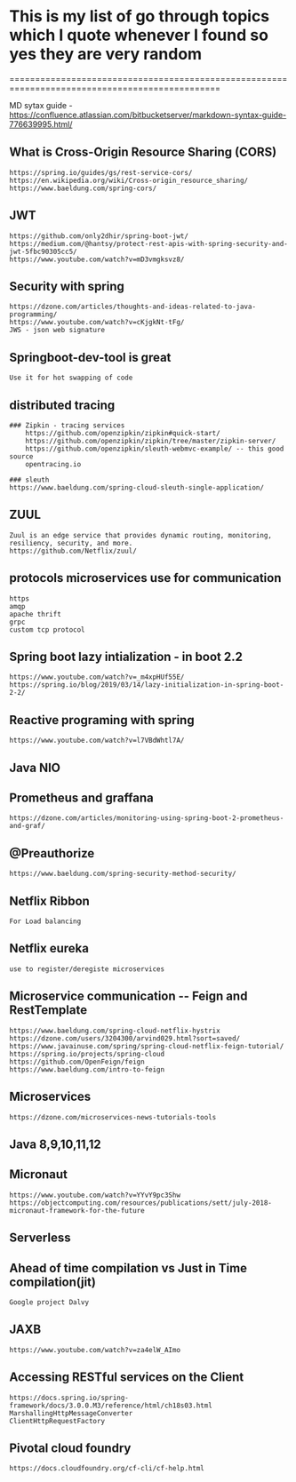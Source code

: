 # This is my list of go through topics which I quote whenever I found so yes they are very random
=============================================================================================== 


 MD sytax guide - https://confluence.atlassian.com/bitbucketserver/markdown-syntax-guide-776639995.html/
 
 
## What is Cross-Origin Resource Sharing (CORS)


	https://spring.io/guides/gs/rest-service-cors/
	https://en.wikipedia.org/wiki/Cross-origin_resource_sharing/
	https://www.baeldung.com/spring-cors/
	
## JWT


	https://github.com/only2dhir/spring-boot-jwt/
	https://medium.com/@hantsy/protect-rest-apis-with-spring-security-and-jwt-5fbc90305cc5/
	https://www.youtube.com/watch?v=mD3vmgksvz8/
	
## Security with spring	


	https://dzone.com/articles/thoughts-and-ideas-related-to-java-programming/
	https://www.youtube.com/watch?v=cKjgkNt-tFg/
	JWS - json web signature
	
## Springboot-dev-tool is great

	Use it for hot swapping of code
	

## distributed tracing 
	### Zipkin - tracing services
		https://github.com/openzipkin/zipkin#quick-start/
		https://github.com/openzipkin/zipkin/tree/master/zipkin-server/
		https://github.com/openzipkin/sleuth-webmvc-example/ -- this good source
		opentracing.io
		
	### sleuth
	https://www.baeldung.com/spring-cloud-sleuth-single-application/
	

## ZUUL
	Zuul is an edge service that provides dynamic routing, monitoring, resiliency, security, and more.
	https://github.com/Netflix/zuul/
	
	
## protocols microservices use for communication
	https
	amqp
	apache thrift
	grpc
	custom tcp protocol

## Spring boot lazy intialization - in boot 2.2
	https://www.youtube.com/watch?v=_m4xpHUf55E/
	https://spring.io/blog/2019/03/14/lazy-initialization-in-spring-boot-2-2/
	
## Reactive programing with spring
	https://www.youtube.com/watch?v=l7VBdWhtl7A/
	

## Java NIO


## Prometheus and graffana
	https://dzone.com/articles/monitoring-using-spring-boot-2-prometheus-and-graf/
	
	
## @Preauthorize
	https://www.baeldung.com/spring-security-method-security/
	
		
## Netflix Ribbon
	For Load balancing

## Netflix eureka
	use to register/deregiste microservices
	
## Microservice communication -- Feign and RestTemplate
	https://www.baeldung.com/spring-cloud-netflix-hystrix
	https://dzone.com/users/3204300/arvind029.html?sort=saved/
	https://www.javainuse.com/spring/spring-cloud-netflix-feign-tutorial/
	https://spring.io/projects/spring-cloud
	https://github.com/OpenFeign/feign
	https://www.baeldung.com/intro-to-feign


## Microservices
	https://dzone.com/microservices-news-tutorials-tools
	
	
## Java 8,9,10,11,12
	
	
## Micronaut
	https://www.youtube.com/watch?v=YYvY9pc3Shw
	https://objectcomputing.com/resources/publications/sett/july-2018-micronaut-framework-for-the-future


## Serverless

## Ahead of time compilation vs Just in Time compilation(jit)
	Google project Dalvy
	
## JAXB
	https://www.youtube.com/watch?v=za4elW_AImo
	
## Accessing RESTful services on the Client
	https://docs.spring.io/spring-framework/docs/3.0.0.M3/reference/html/ch18s03.html
	MarshallingHttpMessageConverter
	ClientHttpRequestFactory
	
## Pivotal cloud foundry
	https://docs.cloudfoundry.org/cf-cli/cf-help.html
